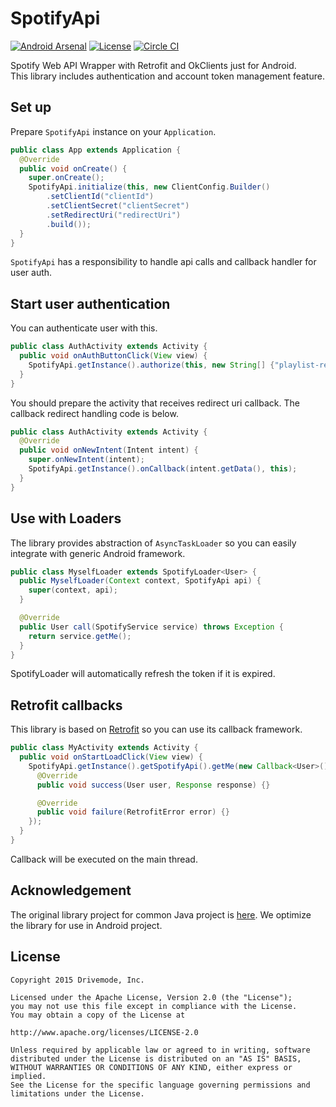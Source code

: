 SpotifyApi
==========

[![Android Arsenal](https://img.shields.io/badge/Android%20Arsenal-TypefaceHelper-brightgreen.svg?style=flat)](https://android-arsenal.com/details/1/1440)
[![License](http://img.shields.io/badge/License-Apache%202-brightgreen.svg?style=flat)](https://github.com/Drivemode/SpotifyApi/blob/master/LICENSE.md)
[![Circle CI](https://circleci.com/gh/Drivemode/SpotifyApi/tree/master.svg?style=shield)](https://circleci.com/gh/Drivemode/SpotifyApi/tree/master)

Spotify Web API Wrapper with Retrofit and OkClients just for Android.  
This library includes authentication and account token management feature.

## Set up

Prepare `SpotifyApi` instance on your `Application`.

```java
public class App extends Application {
  @Override
  public void onCreate() {
    super.onCreate();
    SpotifyApi.initialize(this, new ClientConfig.Builder()
        .setClientId("clientId")
        .setClientSecret("clientSecret")
        .setRedirectUri("redirectUri")
        .build());
  }
}
```

`SpotifyApi` has a responsibility to handle api calls and callback handler for user auth.

## Start user authentication

You can authenticate user with this.

```java
public class AuthActivity extends Activity {
  public void onAuthButtonClick(View view) {
    SpotifyApi.getInstance().authorize(this, new String[] {"playlist-read-private", "streaming", "user-library-read"}, false);
  }
}
```

You should prepare the activity that receives redirect uri callback.
The callback redirect handling code is below.

```java
public class AuthActivity extends Activity {
  @Override
  public void onNewIntent(Intent intent) {
    super.onNewIntent(intent);
    SpotifyApi.getInstance().onCallback(intent.getData(), this);
  }
}
```

## Use with Loaders

The library provides abstraction of `AsyncTaskLoader` so you can easily integrate with generic Android framework.

```java
public class MyselfLoader extends SpotifyLoader<User> {
  public MyselfLoader(Context context, SpotifyApi api) {
    super(context, api);
  }

  @Override
  public User call(SpotifyService service) throws Exception {
    return service.getMe();
  }
}
```

SpotifyLoader will automatically refresh the token if it is expired.

## Retrofit callbacks

This library is based on [Retrofit](https://github.com/square/retrofit/) so you can use its callback framework.

```java
public class MyActivity extends Activity {
  public void onStartLoadClick(View view) {
    SpotifyApi.getInstance().getSpotifyApi().getMe(new Callback<User>() {
      @Override
      public void success(User user, Response response) {}

      @Override
      public void failure(RetrofitError error) {}
    });
  }
}
```

Callback will be executed on the main thread.

## Acknowledgement

The original library project for common Java project is [here](https://github.com/kaaes/spotify-web-api-android).
We optimize the library for use in Android project.

## License

```
Copyright 2015 Drivemode, Inc.

Licensed under the Apache License, Version 2.0 (the "License");
you may not use this file except in compliance with the License.
You may obtain a copy of the License at

http://www.apache.org/licenses/LICENSE-2.0

Unless required by applicable law or agreed to in writing, software
distributed under the License is distributed on an "AS IS" BASIS,
WITHOUT WARRANTIES OR CONDITIONS OF ANY KIND, either express or implied.
See the License for the specific language governing permissions and
limitations under the License.
```
